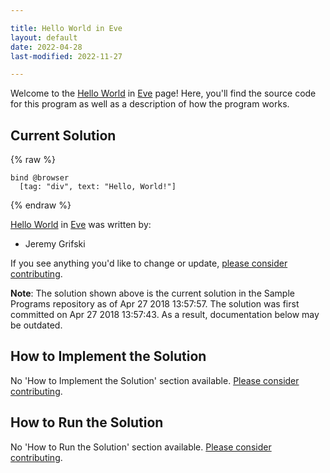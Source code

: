 ```yaml
---

title: Hello World in Eve
layout: default
date: 2022-04-28
last-modified: 2022-11-27

---
```


Welcome to the [Hello World](https://sampleprograms.io/projects/hello-world) in [Eve](https://sampleprograms.io/languages/eve) page! Here, you'll find the source code for this program as well as a description of how the program works.

## Current Solution

{% raw %}

```eve
bind @browser
  [tag: "div", text: "Hello, World!"]
```

{% endraw %}

[Hello World](https://sampleprograms.io/projects/hello-world) in [Eve](https://sampleprograms.io/languages/eve) was written by:

- Jeremy Grifski

If you see anything you'd like to change or update, [please consider contributing](https://github.com/TheRenegadeCoder/sample-programs).

**Note**: The solution shown above is the current solution in the Sample Programs repository as of Apr 27 2018 13:57:57. The solution was first committed on Apr 27 2018 13:57:43. As a result, documentation below may be outdated.

## How to Implement the Solution

No 'How to Implement the Solution' section available. [Please consider contributing](https://github.com/TheRenegadeCoder/sample-programs-website).

## How to Run the Solution

No 'How to Run the Solution' section available. [Please consider contributing](https://github.com/TheRenegadeCoder/sample-programs-website).